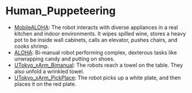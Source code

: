 # Human_Puppeteering

- [MobileALOHA](https://github.com/youliangtan/oxe_contrib/tree/main/pages/datasets/mobilealoha.md): The robot interacts with diverse appliances in a real kitchen and indoor environments. It wipes spilled wine, stores a heavy pot to be inside wall cabinets, calls an elevator, pushes chairs, and cooks shrimp.
- [ALOHA](https://github.com/youliangtan/oxe_contrib/tree/main/pages/datasets/aloha.md): Bi-manual robot performing complex, dexterous tasks like unwrapping candy and putting on shoes.
- [UTokyo_xArm_Bimanual](https://github.com/youliangtan/oxe_contrib/tree/main/pages/datasets/utokyo_xarm_bimanual_converted_externally_to_rlds.md): The robots reach a towel on the table. They also unfold a wrinkled towel.
- [UTokyo_xArm_PickPlace](https://github.com/youliangtan/oxe_contrib/tree/main/pages/datasets/utokyo_xarm_pick_and_place_converted_externally_to_rlds.md): The robot picks up a white plate, and then places it on the red plate.
